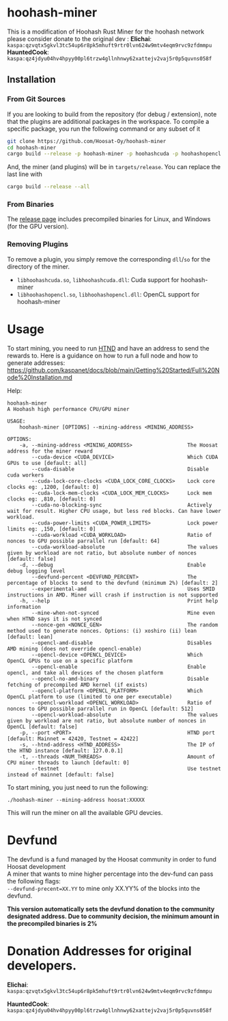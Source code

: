 # hoohash-miner

This is a modification of Hoohash Rust Miner for the hoohash network
please consider donate to the original dev :
**Elichai**: `kaspa:qzvqtx5gkvl3tc54up6r8pk5mhuft9rtr0lvn624w9mtv4eqm9rvc9zfdmmpu`
**HauntedCook**: `kaspa:qz4jdyu04hv4hpyy00pl6trzw4gllnhnwy62xattejv2vaj5r0p5quvns058f`

## Installation

### From Git Sources

If you are looking to build from the repository (for debug / extension), note that the plugins are additional
packages in the workspace. To compile a specific package, you run the following command or any subset of it

```sh
git clone https://github.com/Hoosat-Oy/hoohash-miner
cd hoohash-miner
cargo build --release -p hoohash-miner -p hoohashcuda -p hoohashopencl
```

And, the miner (and plugins) will be in `targets/release`. You can replace the last line with

```sh
cargo build --release --all
```

### From Binaries

The [release page](https://github.com/tmrlvi/hoohash-miner/releases) includes precompiled binaries for Linux, and Windows (for the GPU version).

### Removing Plugins

To remove a plugin, you simply remove the corresponding `dll`/`so` for the directory of the miner.

- `libhoohashcuda.so`, `libhoohashcuda.dll`: Cuda support for hoohash-miner
- `libhoohashopencl.so`, `libhoohashopencl.dll`: OpenCL support for hoohash-miner

# Usage

To start mining, you need to run [HTND](https://github.com/Hoosat-Oy/HTND) and have an address to send the rewards to.
Here is a guidance on how to run a full node and how to generate addresses: https://github.com/kaspanet/docs/blob/main/Getting%20Started/Full%20Node%20Installation.md

Help:

```
hoohash-miner
A Hoohash high performance CPU/GPU miner

USAGE:
    hoohash-miner [OPTIONS] --mining-address <MINING_ADDRESS>

OPTIONS:
    -a, --mining-address <MINING_ADDRESS>                  The Hoosat address for the miner reward
        --cuda-device <CUDA_DEVICE>                        Which CUDA GPUs to use [default: all]
        --cuda-disable                                     Disable cuda workers
        --cuda-lock-core-clocks <CUDA_LOCK_CORE_CLOCKS>    Lock core clocks eg: ,1200, [default: 0]
        --cuda-lock-mem-clocks <CUDA_LOCK_MEM_CLOCKS>      Lock mem clocks eg: ,810, [default: 0]
        --cuda-no-blocking-sync                            Actively wait for result. Higher CPU usage, but less red blocks. Can have lower workload.
        --cuda-power-limits <CUDA_POWER_LIMITS>            Lock power limits eg: ,150, [default: 0]
        --cuda-workload <CUDA_WORKLOAD>                    Ratio of nonces to GPU possible parrallel run [default: 64]
        --cuda-workload-absolute                           The values given by workload are not ratio, but absolute number of nonces [default: false]
    -d, --debug                                            Enable debug logging level
        --devfund-percent <DEVFUND_PERCENT>                The percentage of blocks to send to the devfund (minimum 2%) [default: 2]
        --experimental-amd                                 Uses SMID instructions in AMD. Miner will crash if instruction is not supported
    -h, --help                                             Print help information
        --mine-when-not-synced                             Mine even when HTND says it is not synced
        --nonce-gen <NONCE_GEN>                            The random method used to generate nonces. Options: (i) xoshiro (ii) lean [default: lean]
        --opencl-amd-disable                               Disables AMD mining (does not override opencl-enable)
        --opencl-device <OPENCL_DEVICE>                    Which OpenCL GPUs to use on a specific platform
        --opencl-enable                                    Enable opencl, and take all devices of the chosen platform
        --opencl-no-amd-binary                             Disable fetching of precompiled AMD kernel (if exists)
        --opencl-platform <OPENCL_PLATFORM>                Which OpenCL platform to use (limited to one per executable)
        --opencl-workload <OPENCL_WORKLOAD>                Ratio of nonces to GPU possible parrallel run in OpenCL [default: 512]
        --opencl-workload-absolute                         The values given by workload are not ratio, but absolute number of nonces in OpenCL [default: false]
    -p, --port <PORT>                                      HTND port [default: Mainnet = 42420, Testnet = 42422]
    -s, --htnd-address <HTND_ADDRESS>                      The IP of the HTND instance [default: 127.0.0.1]
    -t, --threads <NUM_THREADS>                            Amount of CPU miner threads to launch [default: 0]
        --testnet                                          Use testnet instead of mainnet [default: false]
```

To start mining, you just need to run the following:

`./hoohash-miner --mining-address hoosat:XXXXX`

This will run the miner on all the available GPU devcies.

# Devfund

The devfund is a fund managed by the Hoosat community in order to fund Hoosat development <br>
A miner that wants to mine higher percentage into the dev-fund can pass the following flags: <br>
`--devfund-precent=XX.YY` to mine only XX.YY% of the blocks into the devfund.

**This version automatically sets the devfund donation to the community designated address.
Due to community decision, the minimum amount in the precompiled binaries is 2%**

# Donation Addresses for original developers.

**Elichai**: `kaspa:qzvqtx5gkvl3tc54up6r8pk5mhuft9rtr0lvn624w9mtv4eqm9rvc9zfdmmpu`

**HauntedCook**: `kaspa:qz4jdyu04hv4hpyy00pl6trzw4gllnhnwy62xattejv2vaj5r0p5quvns058f`
